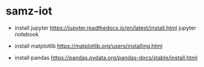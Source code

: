 # samz-iot


* install jupyter
https://jupyter.readthedocs.io/en/latest/install.html
jupyter notebook


* install matplotlib
https://matplotlib.org/users/installing.html 


* install pandas
https://pandas.pydata.org/pandas-docs/stable/install.html